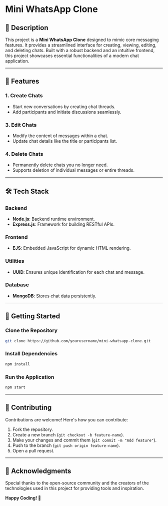 # Mini WhatsApp Clone

## 📖 Description

This project is a **Mini WhatsApp Clone** designed to mimic core messaging features. It provides a streamlined interface for creating, viewing, editing, and deleting chats. Built with a robust backend and an intuitive frontend, this project showcases essential functionalities of a modern chat application.

---

## 🔑 Features

### 1. **Create Chats**
- Start new conversations by creating chat threads.
- Add participants and initiate discussions seamlessly.


### 3. **Edit Chats**
- Modify the content of messages within a chat.
- Update chat details like the title or participants list.

### 4. **Delete Chats**
- Permanently delete chats you no longer need.
- Supports deletion of individual messages or entire threads.

---

## 🛠️ Tech Stack

### **Backend**
- **Node.js**: Backend runtime environment.
- **Express.js**: Framework for building RESTful APIs.

### **Frontend**
- **EJS**: Embedded JavaScript for dynamic HTML rendering.

### **Utilities**
- **UUID**: Ensures unique identification for each chat and message.

### **Database**
- **MongoDB**: Stores chat data persistently.

---

## 🚀 Getting Started

### Clone the Repository
```bash
git clone https://github.com/yourusername/mini-whatsapp-clone.git
```

### Install Dependencies
```bash
npm install
```

### Run the Application
```bash
npm start
```

---

## 🌟 Contributing

Contributions are welcome! Here's how you can contribute:
1. Fork the repository.
2. Create a new branch (`git checkout -b feature-name`).
3. Make your changes and commit them (`git commit -m "Add feature"`).
4. Push to the branch (`git push origin feature-name`).
5. Open a pull request.

---

## 📢 Acknowledgments

Special thanks to the open-source community and the creators of the technologies used in this project for providing tools and inspiration.

**Happy Coding! 🚀**
